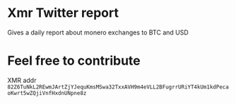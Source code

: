 # Xmr Twitter report
Gives a daily report about monero exchanges to BTC and USD

# Feel free to contribute
XMR addr 
`82Z6TuNkL2REwmJArtZjYJequKmsMSwa32TxxAVH9m4eVLL2BFugrrURiYT4kUm1kdPecaoKwrt5wZQjiVnfHxdnUNpne8z`